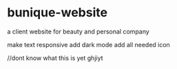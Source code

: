 # bunique-website 
 a client website for beauty and personal company

 make text responsive 
 add dark mode 
 add all needed icon 

 <i class="fa-brands fa-linkedin"></i> <!-- linkedin icon-->
 <i class="fa-solid fa-envelope"></i>  <!--email icon -->
<i class="fa-brands fa-instagram"></i> <!--instagram icon -->
//dont know what this is yet
ghjiyt
